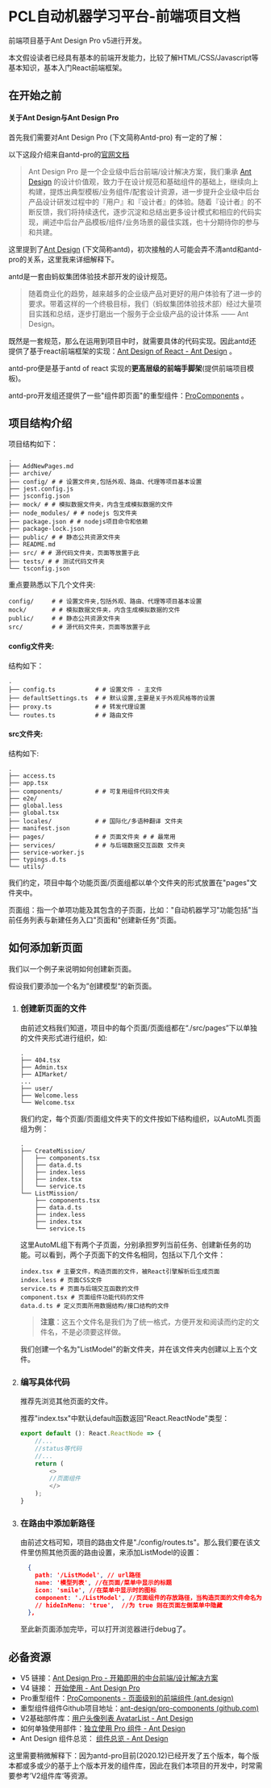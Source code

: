 # PCL自动机器学习平台-前端项目文档

前端项目基于Ant Design Pro v5进行开发。

本文假设读者已经具有基本的前端开发能力，比较了解HTML/CSS/Javascript等基本知识，基本入门React前端框架。

## 在开始之前

#### 关于Ant Design与Ant Design Pro

首先我们需要对Ant Design Pro (下文简称Antd-pro) 有一定的了解：

以下这段介绍来自antd-pro的[官网文档](https://pro.ant.design/docs/getting-started-cn)

> Ant Design Pro 是一个企业级中后台前端/设计解决方案，我们秉承 [Ant Design](http://ant.design/) 的设计价值观，致力于在设计规范和基础组件的基础上，继续向上构建，提炼出典型模板/业务组件/配套设计资源，进一步提升企业级中后台产品设计研发过程中的『用户』和『设计者』的体验。随着『设计者』的不断反馈，我们将持续迭代，逐步沉淀和总结出更多设计模式和相应的代码实现，阐述中后台产品模板/组件/业务场景的最佳实践，也十分期待你的参与和共建。

这里提到了[Ant Design](https://ant.design/index-cn) (下文简称antd)，初次接触的人可能会弄不清antd和antd-pro的关系，这里我来详细解释下。

antd是一套由蚂蚁集团体验技术部开发的设计规范。

> 随着商业化的趋势，越来越多的企业级产品对更好的用户体验有了进一步的要求。带着这样的一个终极目标，我们（蚂蚁集团体验技术部）经过大量项目实践和总结，逐步打磨出一个服务于企业级产品的设计体系 —— Ant Design。

既然是一套规范，那么在运用到项目中时，就需要具体的代码实现。因此antd还提供了基于react前端框架的实现：[Ant Design of React - Ant Design](https://ant.design/docs/react/introduce-cn) 。

antd-pro便是基于antd of react 实现的**更高层级的前端手脚架**(提供前端项目模板)。

antd-pro开发组还提供了一些"组件即页面"的重型组件：[ProComponents](https://procomponents.ant.design/) 。

## 项目结构介绍

项目结构如下：

```shell
.
├── AddNewPages.md
├── archive/
├── config/ # # 设置文件夹,包括外观、路由、代理等项目基本设置
├── jest.config.js
├── jsconfig.json
├── mock/ # # 模拟数据文件夹，内含生成模拟数据的文件
├── node_modules/ # # nodejs 包文件夹
├── package.json # # nodejs项目命令和依赖
├── package-lock.json
├── public/ # # 静态公共资源文件夹
├── README.md
├── src/ # # 源代码文件夹，页面等放置于此
├── tests/ # # 测试代码文件夹
└── tsconfig.json
```

重点要熟悉以下几个文件夹:

```shell
config/ 	# # 设置文件夹,包括外观、路由、代理等项目基本设置
mock/ 		# # 模拟数据文件夹，内含生成模拟数据的文件
public/		# # 静态公共资源文件夹
src/		# # 源代码文件夹，页面等放置于此
```

#### config文件夹:

结构如下：

```shell
.
├── config.ts 			# # 设置文件 - 主文件
├── defaultSettings.ts 	# # 默认设置,主要是关于外观风格等的设置
├── proxy.ts 			# # 转发代理设置
└── routes.ts 			# # 路由文件
```

#### src文件夹:

结构如下:

```shell
.
├── access.ts
├── app.tsx
├── components/ 		# # 可复用组件代码文件夹
├── e2e/
├── global.less
├── global.tsx
├── locales/ 			# # 国际化/多语种翻译 文件夹
├── manifest.json
├── pages/ 				# # 页面文件夹 # # 最常用
├── services/ 			# # 与后端数据交互函数 文件夹
├── service-worker.js
├── typings.d.ts
└── utils/
```

我们约定，项目中每个功能页面/页面组都以单个文件夹的形式放置在"pages"文件夹中。

页面组：指一个单项功能及其包含的子页面，比如："自动机器学习"功能包括"当前任务列表与新建任务入口"页面和"创建新任务"页面。



## 如何添加新页面

我们以一个例子来说明如何创建新页面。

假设我们要添加一个名为”创建模型“的新页面。

1. ### 创建新页面的文件

   由前述文档我们知道，项目中的每个页面/页面组都在“./src/pages”下以单独的文件夹形式进行组织，如:

   ```shell
   .
   ├── 404.tsx
   ├── Admin.tsx
   ├── AIMarket/
   ...
   ├── user/
   ├── Welcome.less
   └── Welcome.tsx
   ```

   我们约定，每个页面/页面组文件夹下的文件按如下结构组织，以AutoML页面组为例：

   ```
   .
   ├── CreateMission/
   │   ├── components.tsx
   │   ├── data.d.ts
   │   ├── index.less
   │   ├── index.tsx
   │   └── service.ts
   └── ListMission/
       ├── components.tsx
       ├── data.d.ts
       ├── index.less
       ├── index.tsx
       └── service.ts
   ```

   这里AutoML组下有两个子页面，分别承担罗列当前任务、创建新任务的功能。可以看到，两个子页面下的文件名相同，包括以下几个文件：

   ```shell
   index.tsx # 主要文件，构造页面的文件，被React引擎解析后生成页面
   index.less # 页面CSS文件
   service.ts # 页面与后端交互函数的文件
   component.tsx # 页面组件功能代码的文件
   data.d.ts # 定义页面所用数据结构/接口结构的文件
   ```

   > **注意**：这五个文件名是我们为了统一格式，方便开发和阅读而约定的文件名，不是必须要这样做。

   我们创建一个名为"ListModel"的新文件夹，并在该文件夹内创建以上五个文件。

2. ### 编写具体代码

   推荐先浏览其他页面的文件。

   推荐"index.tsx"中默认default函数返回"React.ReactNode"类型：

   ```typescript
   export default (): React.ReactNode => {
       //...
       //status等代码
       //...
       return (
           <>
           //页面组件 
           </>
       );
   }
   ```

   

3. ### 在路由中添加新路径

   由前述文档可知，项目的路由文件是"./config/routes.ts"。那么我们要在该文件里仿照其他页面的路由设置，来添加ListModel的设置：

   ```json
     {
       path: '/ListModel', // url路径
       name: '模型列表', //在页面/菜单中显示的标题
       icon: 'smile', //在菜单中显示时的图标
       component: './ListModel', //页面组件的存放路径，当构造页面的文件命名为'index.tsx'时，框架会自动解析。
       // hideInMenu: 'true',  //为 true 则在页面左侧菜单中隐藏
     },
   ```

   至此新页面添加完毕，可以打开浏览器进行debug了。

## 必备资源

- V5 链接：[Ant Design Pro - 开箱即用的中台前端/设计解决方案](https://beta-pro.ant.design/index-cn)
- V4 链接： [开始使用 - Ant Design Pro](https://pro.ant.design/docs/getting-started-cn)
- Pro重型组件：[ProComponents - 页面级别的前端组件 (ant.design)](https://procomponents.ant.design/)
- 重型组件组件Github项目地址：[ant-design/pro-components (github.com)](https://github.com/ant-design/pro-components/blob/master/docs/index.md)
- V2基础部件库：[用户头像列表 AvatarList - Ant Design](https://v2-pro.ant.design/components/avatar-list-cn)
- 如何单独使用部件：[独立使用 Pro 组件 - Ant Design](https://v2-pro.ant.design/docs/use-components-alone-cn)
- Ant Design 组件总览： [组件总览 - Ant Design](https://ant.design/components/overview-cn/)

这里需要稍微解释下：因为antd-pro目前(2020.12)已经开发了五个版本，每个版本都或多或少的基于上个版本开发的组件库，因此在我们本项目的开发中，时常需要参考’V2组件库‘等资源。